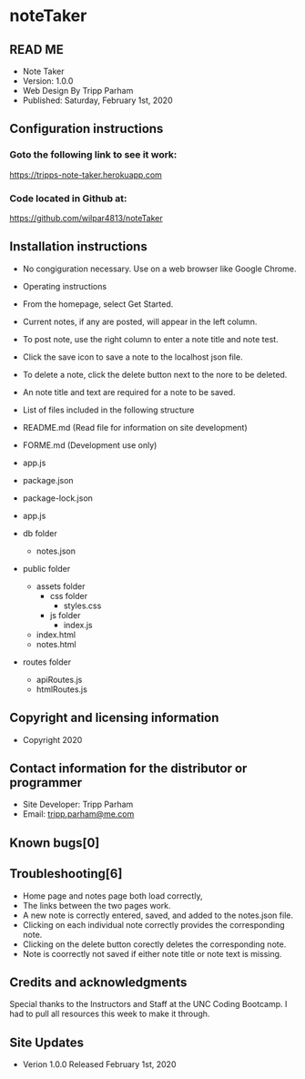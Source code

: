 # noteTaker

## READ ME 
* Note Taker
* Version: 1.0.0 
* Web Design By Tripp Parham 
* Published: Saturday, February 1st, 2020

## Configuration instructions

### Goto the following link to see it work:
https://tripps-note-taker.herokuapp.com

### Code located in Github at:
https://github.com/wilpar4813/noteTaker


## Installation instructions

* No congiguration necessary.  Use on a web browser like Google Chrome.

* Operating instructions

* From the homepage, select Get Started.
* Current notes, if any are posted, will appear in the left column.
* To post note, use the right column to enter a note title and note test.
* Click the save icon to save a note to the localhost json file.
* To delete a note, click the delete button next to the nore to be deleted.
* An note title and text are required for a note to be saved.


* List of files included in the following structure

* README.md (Read file for information on site development) 
* FORME.md  (Development use only)
* app.js  
* package.json
* package-lock.json 
* app.js
* db folder
    * notes.json
* public folder
    * assets folder
        * css folder
             * styles.css
        * js folder
            * index.js
    * index.html
    * notes.html
* routes folder
    *  apiRoutes.js
    *  htmlRoutes.js


## Copyright and licensing information
* Copyright 2020

## Contact information for the distributor or programmer

* Site Developer: Tripp Parham 
* Email: tripp.parham@me.com 

## Known bugs[0]

## Troubleshooting[6]
* Home page and notes page both load correctly,
* The links between the two pages work.
* A new note is correctly entered, saved, and added to the notes.json file.
* Clicking on each individual note correctly provides the corresponding note.
* Clicking on the delete button corectly deletes the corresponding note.
* Note is coorrectly not saved if either note title or note text is missing.

## Credits and acknowledgments

Special thanks to the Instructors and Staff at the UNC Coding Bootcamp.  I had to pull all resources this week to make it through.  

## Site Updates

* Verion 1.0.0 Released February 1st, 2020